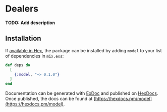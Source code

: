 # Dealers

**TODO: Add description**

## Installation

If [available in Hex](https://hex.pm/docs/publish), the package can be installed
by adding `model` to your list of dependencies in `mix.exs`:

```elixir
def deps do
  [
    {:model, "~> 0.1.0"}
  ]
end
```

Documentation can be generated with [ExDoc](https://github.com/elixir-lang/ex_doc)
and published on [HexDocs](https://hexdocs.pm). Once published, the docs can
be found at [https://hexdocs.pm/model](https://hexdocs.pm/model).

